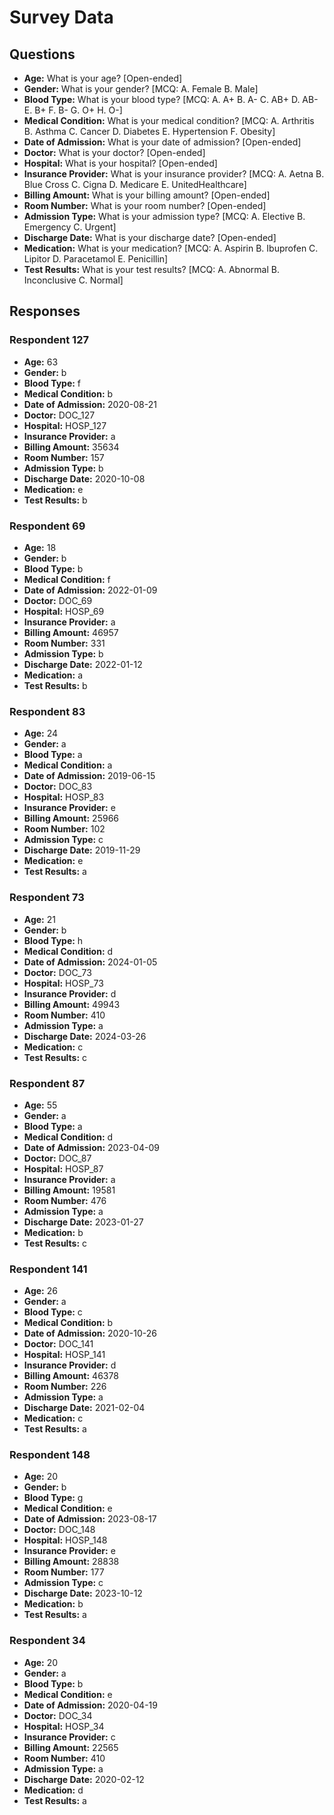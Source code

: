 # Survey Data

## Questions

- **Age:** What is your age? [Open-ended]
- **Gender:** What is your gender? [MCQ: A. Female B. Male]
- **Blood Type:** What is your blood type? [MCQ: A. A+ B. A- C. AB+ D. AB- E. B+ F. B- G. O+ H. O-]
- **Medical Condition:** What is your medical condition? [MCQ: A. Arthritis B. Asthma C. Cancer D. Diabetes E. Hypertension F. Obesity]
- **Date of Admission:** What is your date of admission? [Open-ended]
- **Doctor:** What is your doctor? [Open-ended]
- **Hospital:** What is your hospital? [Open-ended]
- **Insurance Provider:** What is your insurance provider? [MCQ: A. Aetna B. Blue Cross C. Cigna D. Medicare E. UnitedHealthcare]
- **Billing Amount:** What is your billing amount? [Open-ended]
- **Room Number:** What is your room number? [Open-ended]
- **Admission Type:** What is your admission type? [MCQ: A. Elective B. Emergency C. Urgent]
- **Discharge Date:** What is your discharge date? [Open-ended]
- **Medication:** What is your medication? [MCQ: A. Aspirin B. Ibuprofen C. Lipitor D. Paracetamol E. Penicillin]
- **Test Results:** What is your test results? [MCQ: A. Abnormal B. Inconclusive C. Normal]

## Responses

### Respondent 127

- **Age:** 63
- **Gender:** b
- **Blood Type:** f
- **Medical Condition:** b
- **Date of Admission:** 2020-08-21
- **Doctor:** DOC_127
- **Hospital:** HOSP_127
- **Insurance Provider:** a
- **Billing Amount:** 35634
- **Room Number:** 157
- **Admission Type:** b
- **Discharge Date:** 2020-10-08
- **Medication:** e
- **Test Results:** b

### Respondent 69

- **Age:** 18
- **Gender:** b
- **Blood Type:** b
- **Medical Condition:** f
- **Date of Admission:** 2022-01-09
- **Doctor:** DOC_69
- **Hospital:** HOSP_69
- **Insurance Provider:** a
- **Billing Amount:** 46957
- **Room Number:** 331
- **Admission Type:** b
- **Discharge Date:** 2022-01-12
- **Medication:** a
- **Test Results:** b

### Respondent 83

- **Age:** 24
- **Gender:** a
- **Blood Type:** a
- **Medical Condition:** a
- **Date of Admission:** 2019-06-15
- **Doctor:** DOC_83
- **Hospital:** HOSP_83
- **Insurance Provider:** e
- **Billing Amount:** 25966
- **Room Number:** 102
- **Admission Type:** c
- **Discharge Date:** 2019-11-29
- **Medication:** e
- **Test Results:** a

### Respondent 73

- **Age:** 21
- **Gender:** b
- **Blood Type:** h
- **Medical Condition:** d
- **Date of Admission:** 2024-01-05
- **Doctor:** DOC_73
- **Hospital:** HOSP_73
- **Insurance Provider:** d
- **Billing Amount:** 49943
- **Room Number:** 410
- **Admission Type:** a
- **Discharge Date:** 2024-03-26
- **Medication:** c
- **Test Results:** c

### Respondent 87

- **Age:** 55
- **Gender:** a
- **Blood Type:** a
- **Medical Condition:** d
- **Date of Admission:** 2023-04-09
- **Doctor:** DOC_87
- **Hospital:** HOSP_87
- **Insurance Provider:** a
- **Billing Amount:** 19581
- **Room Number:** 476
- **Admission Type:** a
- **Discharge Date:** 2023-01-27
- **Medication:** b
- **Test Results:** c

### Respondent 141

- **Age:** 26
- **Gender:** a
- **Blood Type:** c
- **Medical Condition:** b
- **Date of Admission:** 2020-10-26
- **Doctor:** DOC_141
- **Hospital:** HOSP_141
- **Insurance Provider:** d
- **Billing Amount:** 46378
- **Room Number:** 226
- **Admission Type:** a
- **Discharge Date:** 2021-02-04
- **Medication:** c
- **Test Results:** a

### Respondent 148

- **Age:** 20
- **Gender:** b
- **Blood Type:** g
- **Medical Condition:** e
- **Date of Admission:** 2023-08-17
- **Doctor:** DOC_148
- **Hospital:** HOSP_148
- **Insurance Provider:** e
- **Billing Amount:** 28838
- **Room Number:** 177
- **Admission Type:** c
- **Discharge Date:** 2023-10-12
- **Medication:** b
- **Test Results:** a

### Respondent 34

- **Age:** 20
- **Gender:** a
- **Blood Type:** b
- **Medical Condition:** e
- **Date of Admission:** 2020-04-19
- **Doctor:** DOC_34
- **Hospital:** HOSP_34
- **Insurance Provider:** c
- **Billing Amount:** 22565
- **Room Number:** 410
- **Admission Type:** a
- **Discharge Date:** 2020-02-12
- **Medication:** d
- **Test Results:** a

